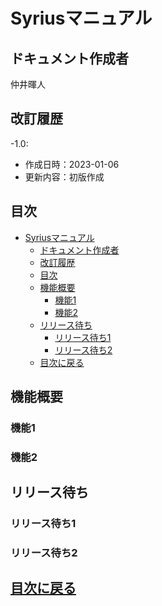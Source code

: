# Syriusマニュアル

## ドキュメント作成者
仲井暉人

## 改訂履歴
-1.0:
  - 作成日時：2023-01-06
  - 更新内容：初版作成

## 目次

- [Syriusマニュアル](#syriusマニュアル)
  - [ドキュメント作成者](#ドキュメント作成者)
  - [改訂履歴](#改訂履歴)
  - [目次](#目次)
  - [機能概要](#機能概要)
    - [機能1](#機能1)
    - [機能2](#機能2)
  - [リリース待ち](#リリース待ち)
    - [リリース待ち1](#リリース待ち1)
    - [リリース待ち2](#リリース待ち2)
  - [目次に戻る](#目次に戻る)


## 機能概要

### 機能1
### 機能2


## リリース待ち

### リリース待ち1
### リリース待ち2

## [目次に戻る](#目次)